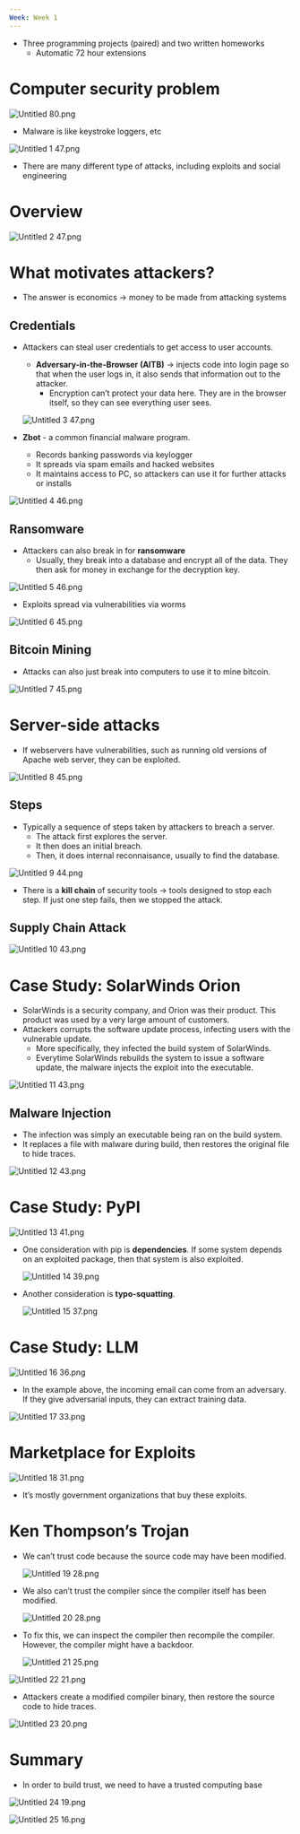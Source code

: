 ```yaml
---
Week: Week 1
---
```

- Three programming projects (paired) and two written homeworks
    - Automatic 72 hour extensions

# Computer security problem

![Untitled 80.png](attachments/Untitled%2080.png)

- Malware is like keystroke loggers, etc

![Untitled 1 47.png](attachments/Untitled%201%2047.png)

- There are many different type of attacks, including exploits and social engineering

# Overview

![Untitled 2 47.png](attachments/Untitled%202%2047.png)

# What motivates attackers?

- The answer is economics → money to be made from attacking systems

## Credentials

- Attackers can steal user credentials to get access to user accounts.
    
    - **Adversary-in-the-Browser (AITB)** → injects code into login page so that when the user logs in, it also sends that information out to the attacker.
        - Encryption can’t protect your data here. They are in the browser itself, so they can see everything user sees.
    
    ![Untitled 3 47.png](attachments/Untitled%203%2047.png)
    
- **Zbot** - a common financial malware program.
    - Records banking passwords via keylogger
    - It spreads via spam emails and hacked websites
    - It maintains access to PC, so attackers can use it for further attacks or installs

![Untitled 4 46.png](attachments/Untitled%204%2046.png)

## Ransomware

- Attackers can also break in for **ransomware**
    - Usually, they break into a database and encrypt all of the data. They then ask for money in exchange for the decryption key.

![Untitled 5 46.png](attachments/Untitled%205%2046.png)

- Exploits spread via vulnerabilities via worms

![Untitled 6 45.png](attachments/Untitled%206%2045.png)

## Bitcoin Mining

- Attacks can also just break into computers to use it to mine bitcoin.

![Untitled 7 45.png](attachments/Untitled%207%2045.png)

# Server-side attacks

- If webservers have vulnerabilities, such as running old versions of Apache web server, they can be exploited.

![Untitled 8 45.png](attachments/Untitled%208%2045.png)

## Steps

- Typically a sequence of steps taken by attackers to breach a server.
    - The attack first explores the server.
    - It then does an initial breach.
    - Then, it does internal reconnaisance, usually to find the database.

![Untitled 9 44.png](attachments/Untitled%209%2044.png)

- There is a **kill chain** of security tools → tools designed to stop each step. If just one step fails, then we stopped the attack.

## Supply Chain Attack

![Untitled 10 43.png](attachments/Untitled%2010%2043.png)

# Case Study: SolarWinds Orion

- SolarWinds is a security company, and Orion was their product. This product was used by a very large amount of customers.
- Attackers corrupts the software update process, infecting users with the vulnerable update.
    - More specifically, they infected the build system of SolarWinds.
    - Everytime SolarWinds rebuilds the system to issue a software update, the malware injects the exploit into the executable.

![Untitled 11 43.png](attachments/Untitled%2011%2043.png)

## Malware Injection

- The infection was simply an executable being ran on the build system.
- It replaces a file with malware during build, then restores the original file to hide traces.

![Untitled 12 43.png](attachments/Untitled%2012%2043.png)

# Case Study: PyPI

![Untitled 13 41.png](attachments/Untitled%2013%2041.png)

- One consideration with pip is **dependencies**. If some system depends on an exploited package, then that system is also exploited.
    
    ![Untitled 14 39.png](attachments/Untitled%2014%2039.png)
    
- Another consideration is **typo-squatting**.
    
    ![Untitled 15 37.png](attachments/Untitled%2015%2037.png)
    

# Case Study: LLM

![Untitled 16 36.png](attachments/Untitled%2016%2036.png)

- In the example above, the incoming email can come from an adversary. If they give adversarial inputs, they can extract training data.

![Untitled 17 33.png](attachments/Untitled%2017%2033.png)

# Marketplace for Exploits

![Untitled 18 31.png](attachments/Untitled%2018%2031.png)

- It’s mostly government organizations that buy these exploits.

# Ken Thompson’s Trojan

- We can’t trust code because the source code may have been modified.
    
    ![Untitled 19 28.png](attachments/Untitled%2019%2028.png)
    
- We also can’t trust the compiler since the compiler itself has been modified.
    
    ![Untitled 20 28.png](attachments/Untitled%2020%2028.png)
    
- To fix this, we can inspect the compiler then recompile the compiler. However, the compiler might have a backdoor.
    
    ![Untitled 21 25.png](attachments/Untitled%2021%2025.png)
    

![Untitled 22 21.png](attachments/Untitled%2022%2021.png)

- Attackers create a modified compiler binary, then restore the source code to hide traces.

![Untitled 23 20.png](attachments/Untitled%2023%2020.png)

# Summary

- In order to build trust, we need to have a trusted computing base

![Untitled 24 19.png](attachments/Untitled%2024%2019.png)

![Untitled 25 16.png](attachments/Untitled%2025%2016.png)